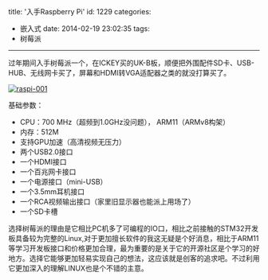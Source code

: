 title: '入手Raspberry Pi'
id: 1229
categories:
  - 嵌入式
date: 2014-02-19 23:02:35
tags:
  - 树莓派
---

过年期间入手树莓派一个，在ICKEY买的UK-B板，顺便把外围配件SD卡、USB-HUB、无线网卡买了，屏幕和HDMI转VGA适配器之类的就没打算买了。

[![raspi-001](http://www.aemiot.com/wp-content/uploads/2014/02/raspi-001.jpg)](http://www.aemiot.com/wp-content/uploads/2014/02/raspi-001.jpg)

<!--more-->

基础参数：

- CPU：700 MHz（超频到1.0GHz没问题）， ARM11（ARMv8构架）
- 内存：512M
- 支持GPU加速（高清视频无压力）
- 两个USB2.0接口
- 一个HDMI接口
- 一个百兆网卡接口
- 一个电源接口（mini-USB）
- 一个3.5mm耳机接口
- 一个RCA视频输出接口（家里旧显示器也能派上用场了）
- 一个SD卡槽

选择树莓派的理由是它相比PC机多了可编程的IO口，相比之前接触的STM32开发板具备较为完整的Linux,对于更加擅长软件的我这无疑是个好消息，相比于ARM11等学习开发板接口和价格更加合理，最为重要的是关于它的开源社区是个学习的好地方。选择它能够更加轻易实现自己的想法，这应该就是创客的追求吧。不过利用它更加深入的理解LINUX也是个不错的主意。
